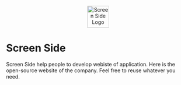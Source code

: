 <p align="center">
  <a href="https://screeside.be">
    <img alt="Screen Side Logo" src="https://screenside.be/logo.jpg" width="60" />
  </a>
</p>

# Screen Side

Screen Side help people to develop webiste of application. Here is the open-source website of the company.
Feel free to reuse whatever you need.
